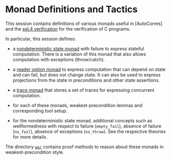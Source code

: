 <!--
  Copyright 2023, Proofcraft Pty Ltd
  SPDX-License-Identifier: CC-BY-SA-4.0
-->

# Monad Definitions and Tactics

This session contains definitions of various monads useful in [AutoCorres] and
the [seL4 verification][l4v] for the verification of C programs.

In particular, this session defines:

- a [nondeterministic state monad][nondet] with failure to express stateful
  computation. There is a variation of this monad that also allows computation
  with exceptions (throw/catch).

- a [reader option monad][option] to express computation that can depend on
  state and can fail, but does not change state. It can also be used to express
  projections from the state in preconditions and other state assertions.

- a [trace monad][trace] that stores a set of traces for expressing concurrent
  computation.

- for each of these monads, weakest-precondition lemmas and corresponding tool
  setup.

- for the nondeterministic state monad, additional concepts such as
  wellformedness with respect to failure (`empty_fail`), absence of failure
  (`no_fail`), absence of exceptions (`no_throw`). See the respective theories
  for more details.

The directory [`wp/`](./wp/) contains proof methods to reason about these monads
in weakest-precondition style.

[l4v]: https://github.com/seL4/l4v/
[nondet]: ./NonDetMonad.thy
[option]: ./OptionMonad.thy
[trace]: ./TraceMonad.thy
